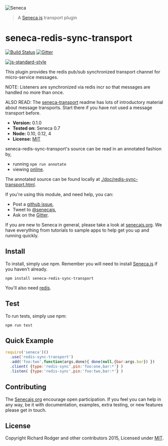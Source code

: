 ![Seneca](http://senecajs.org/files/assets/seneca-logo.png)
> A [Seneca.js][] transport plugin

# seneca-redis-sync-transport
[![Build Status][travis-badge]][travis-url]
[![Gitter][gitter-badge]][gitter-url]

[![js-standard-style][standard-badge]][standard-style]

This plugin provides the redis pub/sub synchronized transport channel for
micro-service messages.

NOTE: Listeners are synchronized via redis incr so that messages are handled
no more than once.

ALSO READ: The [seneca-transport](http://github.com/rjrodger/seneca-transport) readme has lots of introductory material about message transports. Start there if you have not used a message transport before.

- __Version:__ 0.1.0
- __Tested on:__ Seneca 0.7
- __Node:__ 0.10, 0.12, 4
- __License:__ [MIT][]

seneca-redis-sync-transport's source can be read in an annotated fashion by,

- running `npm run annotate`
- viewing [online](https://github.com/senecajs/seneca-redis-sync-transport/doc/redis-sync-transport.html).

The annotated source can be found locally at [./doc/redis-sync-transport.html]().

If you're using this module, and need help, you can:

- Post a [github issue][],
- Tweet to [@senecajs][],
- Ask on the [Gitter][gitter-url].

If you are new to Seneca in general, please take a look at [senecajs.org][]. We have everything from
tutorials to sample apps to help get you up and running quickly.


## Install
To install, simply use npm. Remember you will need to install [Seneca.js][] if you haven't already.

```
npm install seneca-redis-sync-transport
```

You'll also need [redis](http://redis.io/).

## Test
To run tests, simply use npm:

```
npm run test
```

## Quick Example

```js
require('seneca')()
  .use('redis-sync-transport')
  .add('foo:two',function(args,done){ done(null,{bar:args.bar}) })
  .client( {type:'redis-sync',pin:'foo:one,bar:*'} )
  .listen( {type:'redis-sync',pin:'foo:two,bar:*'} )
```

## Contributing
The [Senecajs org][] encourage open participation. If you feel you can help in any way, be it with
documentation, examples, extra testing, or new features please get in touch.

## License
Copyright Richard Rodger and other contributors 2015, Licensed under [MIT][].

[travis-badge]: https://travis-ci.org/senecajs/seneca-redis-sync-transport.svg
[travis-url]: https://travis-ci.org/senecajs/seneca-redis-sync-transport
[gitter-badge]: https://badges.gitter.im/Join%20Chat.svg
[gitter-url]: https://gitter.im/senecajs/seneca
[standard-badge]: https://raw.githubusercontent.com/feross/standard/master/badge.png
[standard-style]: https://github.com/feross/standard

[MIT]: ./LICENSE
[Senecajs org]: https://github.com/senecajs/
[Seneca.js]: https://www.npmjs.com/package/seneca
[senecajs.org]: http://senecajs.org/
[redis]: http://redis.io/
[github issue]: https://github.com/senecajs/seneca-redis-sync-transport/issues
[@senecajs]: http://twitter.com/senecajs
